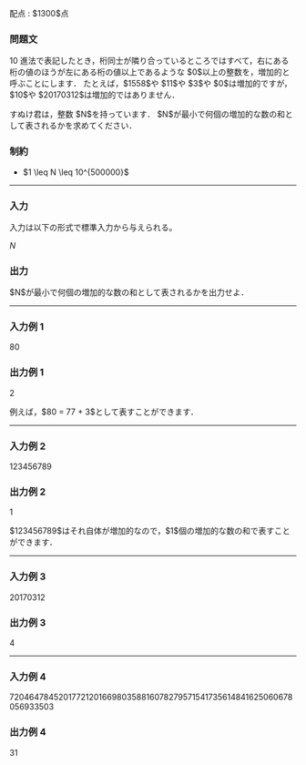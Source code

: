 
<div>

<span>

<span>

<p>
配点 : $1300$点
</p>

<div>

<section>

### **問題文**

<p>
10 進法で表記したとき，桁同士が隣り合っているところではすべて，右にある桁の値のほうが左にある桁の値以上であるような $0$以上の整数を，増加的と呼ぶことにします．
たとえば，$1558$や $11$や $3$や $0$は増加的ですが，$10$や $20170312$は増加的ではありません．
</p>

<p>
すぬけ君は，整数 $N$を持っています．
$N$が最小で何個の増加的な数の和として表されるかを求めてください．
</p>

</section>

</div>

<div>

<section>

### **制約**

<ul>

<li>
$1 \leq N \leq 10^{500000}$
</li>

</ul>

</section>

</div>

---

<div>

<div>

<section>

### **入力**

<p>
入力は以下の形式で標準入力から与えられる。
</p>

<div>

$N$
</div>

</section>

</div>

<div>

<section>

### **出力**

<p>
$N$が最小で何個の増加的な数の和として表されるかを出力せよ．
</p>

</section>

</div>

</div>

---

<div>

<section>

### **入力例 1**

<div>

80

</div>

</section>

</div>

<div>

<section>

### **出力例 1**

<div>

2

</div>

<p>
例えば，$80 = 77 + 3$として表すことができます．
</p>

</section>

</div>

---

<div>

<section>

### **入力例 2**

<div>

123456789

</div>

</section>

</div>

<div>

<section>

### **出力例 2**

<div>

1

</div>

<p>
$123456789$はそれ自体が増加的なので，$1$個の増加的な数の和で表すことができます．
</p>

</section>

</div>

---

<div>

<section>

### **入力例 3**

<div>

20170312

</div>

</section>

</div>

<div>

<section>

### **出力例 3**

<div>

4

</div>

</section>

</div>

---

<div>

<section>

### **入力例 4**

<div>

7204647845201772120166980358816078279571541735614841625060678056933503

</div>

</section>

</div>

<div>

<section>

### **出力例 4**

<div>

31

</div>

</section>

</div>

</span>

</span>

</div>
